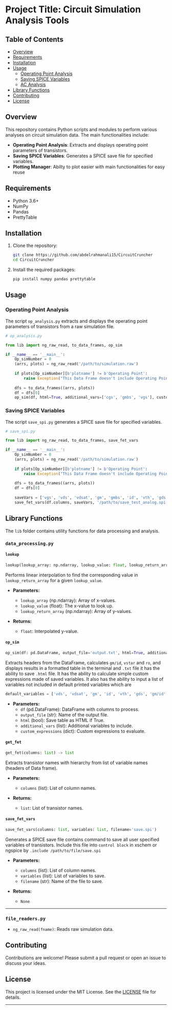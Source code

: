 # Project Title: Circuit Simulation Analysis Tools

## Table of Contents
- [Overview](#overview)
- [Requirements](#requirements)
- [Installation](#installation)
- [Usage](#usage)
  - [Operating Point Analysis](#operating-point-analysis)
  - [Saving SPICE Variables](#saving-spice-variables)
  - [AC Analysis](#ac-analysis)
- [Library Functions](#library-functions)
- [Contributing](#contributing)
- [License](#license)

## Overview
This repository contains Python scripts and modules to perform various analyses on circuit simulation data. The main functionalities include:
- **Operating Point Analysis**: Extracts and displays operating point parameters of transistors.
- **Saving SPICE Variables**: Generates a SPICE save file for specified variables.
- **Plotting Manager**: Abilty to plot easier with main functionalities for easy reuse

## Requirements
- Python 3.6+
- NumPy
- Pandas
- PrettyTable

## Installation
1. Clone the repository:
   ```bash
   git clone https://github.com/abdelrahmanali15/CircuitCruncher
   cd CircuitCruncher
   ```
2. Install the required packages:
   ```bash
   pip install numpy pandas prettytable
   ```

## Usage
### Operating Point Analysis
The script `op_analysis.py` extracts and displays the operating point parameters of transistors from a raw simulation file.

```python
# op_analysis.py

from lib import ng_raw_read, to_data_frames, op_sim

if __name__ == '__main__':
    Op_simNumber = 0
    (arrs, plots) = ng_raw_read('/path/to/simulation.raw')
    
    if plots[Op_simNumber][b'plotname'] != b'Operating Point':
        raise Exception("This Data Frame doesn't include Operating Point Analysis")
    
    dfs = to_data_frames((arrs, plots))
    df = dfs[0]
    op_sim(df, html=True, additional_vars=['cgs', 'gmbs', 'vgs'], custom_expressions={"Avi": "gm*ro"})
```

### Saving SPICE Variables
The script `save_spi.py` generates a SPICE save file for specified variables.

```python
# save_spi.py

from lib import ng_raw_read, to_data_frames, save_fet_vars

if __name__ == '__main__':
    Op_simNumber = 0
    (arrs, plots) = ng_raw_read('/path/to/simulation.raw')
    
    if plots[Op_simNumber][b'plotname'] != b'Operating Point':
        raise Exception("This Data Frame doesn't include Operating Point Analysis")
    
    dfs = to_data_frames((arrs, plots))
    df = dfs[0]
    
    saveVars = ['vgs', 'vds', 'vdsat', 'gm', 'gmbs', 'id', 'vth', 'gds', 'cgs']
    save_fet_vars(df.columns, saveVars, '/path/to/save_test_analog.spi')
```


## Library Functions
The `lib` folder contains utility functions for data processing and analysis.

### `data_processing.py`

#### `lookup`

```python
lookup(lookup_array: np.ndarray, lookup_value: float, lookup_return_array: np.ndarray) -> float
```

Performs linear interpolation to find the corresponding value in `lookup_return_array` for a given `lookup_value`.

- **Parameters:**
  - `lookup_array` (np.ndarray): Array of x-values.
  - `lookup_value` (float): The x-value to look up.
  - `lookup_return_array` (np.ndarray): Array of y-values.

- **Returns:**
  - `float`: Interpolated y-value.

#### `op_sim`

```python
op_sim(df: pd.DataFrame, output_file='output.txt', html=True, additional_vars=None, custom_expressions=None)
```

Extracts headers from the DataFrame, calculates `gm/id`, `vstar` and `ro`, and displays results in a formatted table in the terminal and `.txt` file it has the ability to save `.html` file.
It has the ability to calculate simple custom expressions made of saved variables.
It also has the ability to input a list of variables not included in default printed variables which are 
```python
default_variables = ['vds', 'vdsat', 'gm', 'id', 'vth', 'gds', 'gm/id', 'vstar', 'ro']
```

- **Parameters:**
  - `df` (pd.DataFrame): DataFrame with columns to process.
  - `output_file` (str): Name of the output file.
  - `html` (bool): Save table as HTML if True.
  - `additional_vars` (list): Additional variables to include.
  - `custom_expressions` (dict): Custom expressions to evaluate.

#### `get_fet`

```python
get_fet(columns: list) -> list
```

Extracts transistor names with hierarchy from list of variable names (headers of Data frame).

- **Parameters:**
  - `columns` (list): List of column names.

- **Returns:**
  - `list`: List of transistor names.

#### `save_fet_vars`

```python
save_fet_vars(columns: list, variables: list, filename='save.spi')
```

Generates a SPICE save file contains command to save all user specified variables of transistors.
Include this file into `control block` in xschem or ngspice by `.include /path/to/file/save.spi`

- **Parameters:**
  - `columns` (list): List of column names.
  - `variables` (list): List of variables to save.
  - `filename` (str): Name of the file to save.

- **Returns:**
  - `None`

---

### `file_readers.py`
- `ng_raw_read(fname)`: Reads raw simulation data.

## Contributing
Contributions are welcome! Please submit a pull request or open an issue to discuss your ideas.

## License
This project is licensed under the MIT License. See the [LICENSE](LICENSE) file for details.

---
